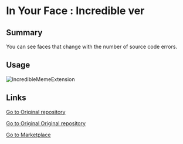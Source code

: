 # In Your Face : Incredible ver

## Summary

You can see faces that change with the number of source code errors.

## Usage

![IncredibleMemeExtension](https://user-images.githubusercontent.com/19409574/171599694-df893a24-809c-46f1-a5db-c40531b5d30b.gif)

## Links
[Go to Original repository](https://github.com/ttoowa/InYourFace_incredible)

[Go to Original Original repository](https://github.com/virejdasani/InYourFace)

[Go to Marketplace](https://marketplace.visualstudio.com/items?itemName=TTOOWA.in-your-face-incredible)
